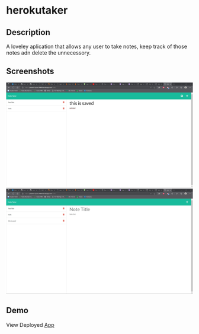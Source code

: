 # herokutaker

## Description
A loveley aplication that allows any user to take notes, keep track of those notes adn delete the unnecessory. 

## Screenshots
![alt text](/imgs/Screenshot%202022-08-14%20192508.jpg)
![alt text](/imgs/Screenshot%202022-08-14%20192607.jpg)

## Demo
View Deployed [App](https://peaceful-eyrie-29869.herokuapp.com/notes)

